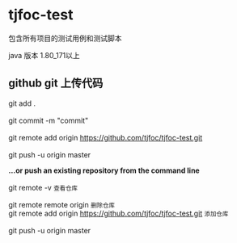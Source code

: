 # tjfoc-test

包含所有项目的测试用例和测试脚本












java 版本 1.80_171以上
## github git 上传代码
git add .  <br>  
git commit -m "commit"  <br>  
git remote add origin https://github.com/tjfoc/tjfoc-test.git  <br>  
git push -u origin master  <br>  

**…or push an existing repository from the command line**  <br>  
git remote -v        `查看仓库`<br>  
git remote remote origin   `删除仓库`  <br>
git remote add origin https://github.com/tjfoc/tjfoc-test.git  `添加仓库` <br>  
git push -u origin master   <br>  

